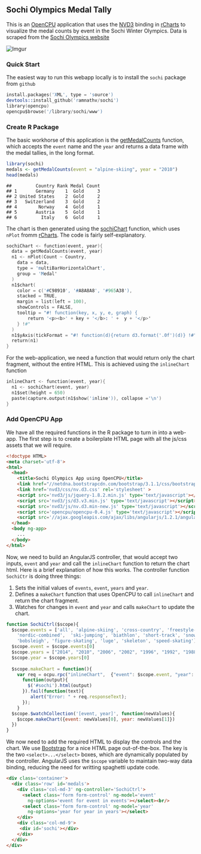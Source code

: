 ## Sochi Olympics Medal Tally

This is an [OpenCPU](http://opencpu.org) application that uses the [NVD3](http://nvd3.org) binding in [rCharts](http://rcharts.io) to visualize the medal counts by event in the Sochi Winter Olympics. Data is scraped from the [Sochi Olympics website](http://www.sochi2014.com/en)

![Imgur](http://i.imgur.com/SJJuwuG.png)

### Quick Start

The easiest way to run this webapp locally is to install the `sochi` package from `github`

```S
install.packages('XML', type = 'source')
devtools::install_github('ramnathv/sochi')
library(opencpu)
opencpu$browse('/library/sochi/www')
```


### Create R Package

The basic workhorse of this application is the [getMedalCounts](https://github.com/ramnathv/sochi/blob/master/R/sochi.R#L1) function, which accepts the `event` name and the `year` and returns a data frame with the medal tallies, in the long format.


```r
library(sochi)
medals <- getMedalCounts(event = "alpine-skiing", year = "2010")
head(medals)
```

```
##         Country Rank Medal Count
## 1       Germany    1  Gold     3
## 2 United States    2  Gold     2
## 3   Switzerland    3  Gold     2
## 4        Norway    4  Gold     1
## 5       Austria    5  Gold     1
## 6         Italy    6  Gold     1
```


The chart is then generated using the [sochiChart](https://github.com/ramnathv/sochi/blob/master/R/sochi.R#L38) function, which uses `nPlot` fromm [rCharts](http://rcharts.io). The code is fairly self-explanatory.

```S
sochiChart <- function(event, year){
  data = getMedalCounts(event, year)
  n1 <- nPlot(Count ~ Country, 
    data = data,
    type = 'multiBarHorizontalChart',
    group = 'Medal'
  )
  n1$chart(
    color = c('#C98910', '#A8A8A8', '#965A38'),
    stacked = TRUE,
    margin = list(left = 100),
    showControls = FALSE,
    tooltip = "#! function(key, x, y, e, graph) {
        return '<p><b>' + key + '</b>: ' +  y + '</p>'
    } !#"
  )
  n1$yAxis(tickFormat = "#! function(d){return d3.format('.0f')(d)} !#")
  return(n1)
}
```

For the web-application, we need a function that would return only the chart fragment, without the entire HTML. This is achieved using the `inlineChart` function

```S
inlineChart <- function(event, year){
  n1 <- sochiChart(event, year)
  n1$set(height = 650)
  paste(capture.output(n1$show('inline')), collapse ='\n')
}
```

### Add OpenCPU App

We have all the required functions in the R package to turn in into a web-app. The first step is to create a boilerplate HTML page with all the js/css assets that we will require.

```html
<!doctype HTML>
<meta charset='utf-8'>
<html>
  <head>
    <title>Sochi Olympics App using OpenCPU</title>
    <link href="//netdna.bootstrapcdn.com/bootstrap/3.1.1/css/bootstrap.min.css" rel='stylesheet'>
    <link href='nvd3/css/nv.d3.css' rel='stylesheet' >
    <script src='nvd3/js/jquery-1.8.2.min.js' type='text/javascript'></script>
    <script src='nvd3/js/d3.v3.min.js' type='text/javascript'></script>
    <script src='nvd3/js/nv.d3.min-new.js' type='text/javascript'></script>
    <script src='opencpu/opencpu-0.4.js' type='text/javascript'></script>
    <script src='//ajax.googleapis.com/ajax/libs/angularjs/1.2.1/angular.min.js'></script>
  </head>
  <body ng-app>
    ...
  </body>
</html>
```

Now, we need to build an AngularJS controller, that would accept two inputs, `event` and `year` and call the `inlineChart` function to return the chart html. Here is a brief explanation of how this works. The controller function `SochiCtr` is doing three things:

1. Sets the initial values of `events`, `event`, `years` and `year`.
2. Defines a `makeChart` function that uses OpenCPU to call `inlineChart` and return the chart fragment.
3. Watches for changes in `event` and `year` and calls `makeChart` to update the chart.

```js
function SochiCtrl($scope){
  $scope.events = ['all', 'alpine-skiing', 'cross-country', 'freestyle-skiing', 
    'nordic-combined',  'ski-jumping', 'biathlon', 'short-track', 'snowboard', 
    'bobsleigh', 'figure-skating', 'luge', 'skeleton', 'speed-skating']
  $scope.event = $scope.events[0]
  $scope.years = ["2014", "2010", "2006", "2002", "1996", "1992", "1988", "1984"]
  $scope.year = $scope.years[0]    
  
  $scope.makeChart = function(){
    var req = ocpu.rpc("inlineChart",  {"event": $scope.event, "year": $scope.year}, 
      function(output){   
        $('#sochi').html(output)
      }).fail(function(text){
         alert("Error: " + req.responseText);
      });
    }
  $scope.$watchCollection('[event, year]', function(newValues){
    $scope.makeChart({event: newValues[0], year: newValues[1]})
  })
}
```

We now need to add the required HTML to display the controls and the chart. We use [Bootstrap](http://getbootstrap.com) for a nice HTML page out-of-the-box. The key is the two `<select>...</select>` boxes, which are dynamically populated by the controller. AngularJS uses the `$scope` variable to maintain two-way data binding, reducing the need for writting spaghetti update code.

```html
<div class='container'>
  <div class='row' id='medals'>
    <div class='col-md-3' ng-controller='SochiCtrl'>
      <select class='form form-control' ng-model='event' 
        ng-options='event for event in events'></select><br/>
      <select class='form form-control' ng-model='year' 
        ng-options='year for year in years'></select>
    </div>
    <div class='col-md-9'>
     <div id='sochi'></div>
    </div>
  </div>
</div>
```





